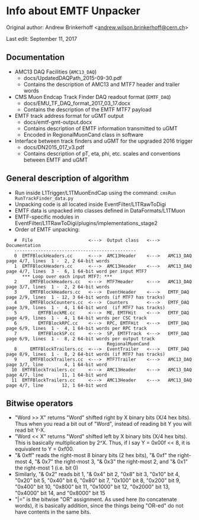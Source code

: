 # Info about EMTF Unpacker

Original author: Andrew Brinkerhoff &lt;andrew.wilson.brinkerhoff@cern.ch&gt;

Last edit: September 11, 2017


## Documentation

* AMC13 DAQ Facilities (`AMC13_DAQ`)
  - docs/UpdatedDAQPath_2015-09-30.pdf
  - Contains the description of AMC13 and MTF7 header and trailer words
* CMS Muon Endcap Track Finder DAQ readout format (`EMTF_DAQ`)
  - docs/EMU_TF_DAQ_format_2017_03_17.docx
  - Contains the description of the EMTF MTF7 payload
* EMTF track address format for uGMT output
  - docs/emtf-gmt-output.docx
  - Contains description of EMTF information transmitted to uGMT
  - Encoded in RegionalMuonCand class in software
* Interface between track finders and uGMT for the upgraded 2016 trigger
  - docs/DN2015_017_v3.pdf
  - Contains description of pT, eta, phi, etc. scales and conventions between EMTF and uGMT

##  General description of algorithm

* Run inside L1Trigger/L1TMuonEndCap using the command: `cmsRun RunTrackFinder_data.py`
* Unpacking code is all located inside EventFilter/L1TRawToDigi
* EMTF data is unpacked into classes defined in DataFormats/L1TMuon
* EMTF-specific modules in EventFilter/L1TRawToDigi/plugins/implementations_stage2
* Order of EMTF unpacking:

```
   #  File                     <--->  Output class   <--->   Documentation
   ----------------------------------------------
   0  EMTFBlockHeaders.cc      <--->  AMC13Header    <--->   AMC13_DAQ page 4/7, lines  1 -  2, 2 64-bit words
   1  EMTFBlockHeaders.cc      <--->  AMC13Header    <--->   AMC13_DAQ page 4/7, lines  3 -  6, 1 64-bit word per input MTF7
      *** Loop over each input MTF7: ***
   2     EMTFBlockHeaders.cc   <--->  MTF7Header     <--->   AMC13_DAQ page 3/7, lines  1 -  2, 2 64-bit words
   3     EMTFBlockHeaders.cc   <--->  EventHeader    <--->   EMTF_DAQ  page 2/9, lines  1 - 12, 3 64-bit words (if MTF7 has tracks)
   4     EMTFBlockCounters.cc  <--->  Counters       <--->   EMTF_DAQ  page 3/9, lines  1 -  4, 1 64-bit word  (if MTF7 has tracks)
   5        EMTFBlockME.cc     <--->  ME, EMTFHit    <--->   EMTF_DAQ  page 4/9, lines  1 -  4, 1 64-bit words per CSC track
   6        EMTFBlockRPC.cc    <--->  RPC, EMTFHit   <--->   EMTF_DAQ  page 6/9, lines  1 -  4, 1 64-bit words per RPC track
   7        EMTFBlockSP.cc     <--->  SP, EMTFTrack  <--->   EMTF_DAQ  page 6/9, lines  1 -  8, 2 64-bit words per output track
                                      RegionalMuonCand
   8     EMTFBlockTrailers.cc  <--->  EventTrailer   <--->   EMTF_DAQ  page 8/9, lines  1 -  8, 2 64-bit words (if MTF7 has tracks)
   9     EMTFBlockTrailers.cc  <--->  MTF7Trailer    <--->   AMC13_DAQ page 3/7, line        4, 1 64-bit word
  10  EMTFBlockTrailers.cc     <--->  AMC13Header    <--->   AMC13_DAQ page 4/7, line       11, 1 64-bit word
  11  EMTFBlockTrailers.cc     <--->  AMC13Header    <--->   AMC13_DAQ page 4/7, line       12, 1 64-bit word
```

##  Bitwise operators
* "Word >> X" returns "Word" shifted right by X binary bits (X/4 hex bits). Thus when you read a bit out of "Word", 
  instead of reading bit Y you will read bit Y-X.
* "Word << X" returns "Word" shifted left by X binary bits (X/4 hex bits). This is basically multiplication by 2^X.
  Thus, if I say Y = 0x00f << 8, it is equivalent to Y = 0xf00.
* "& 0xff" reads the right-most 8 binary bits (2 hex bits), "& 0xf" the right-most 4, "& 0x7" the right-most 3, 
  "& 0x3" the right-most 2, and "& 0x1" the right-most 1 (i.e. bit 0)
* Similarly, "& 0x2" reads bit 1, "& 0x4" bit 2, "0x8" bit 3, "0x10" bit 4, "0x20" bit 5, "0x40" bit 6, "0x80" bit 7,
  "0x100" bit 8, "0x200" bit 9, "0x400" bit 10, "0x800" bit 11, "0x1000" bit 12, "0x2000" bit 13, "0x4000" bit 14, and "0x8000" bit 15
* "|=" is the bitwise "OR" assignment. As used here (to concatenate words), it is basically addition, since the 
  things being "OR-ed" do not have contents in the same bits.
